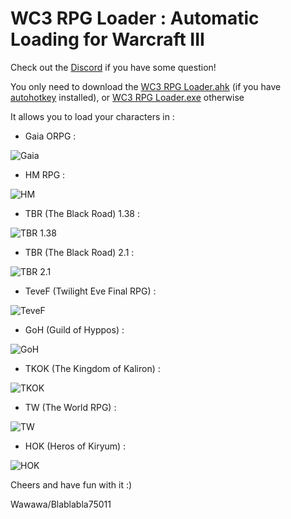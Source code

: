# WC3 RPG Loader : Automatic Loading for Warcraft III

Check out the [Discord](https://discord.gg/N9rjQ6r) if you have some question!

You only need to download the [WC3 RPG Loader.ahk](https://raw.githubusercontent.com/wawawawawawawa/WC3_Loader/master/WC3%20RPG%20Loader.ahk) (if you have [autohotkey](https://www.autohotkey.com/) installed), or [WC3 RPG Loader.exe](https://github.com/wawawawawawawa/WC3_Loader/raw/master/WC3%20RPG%20Loader.exe) otherwise

It allows you to load your characters in :

- Gaia ORPG :

![Gaia](https://i.imgur.com/t0T5LWU.png)
- HM RPG :

![HM](https://i.imgur.com/D7cV0Sc.png)
- TBR (The Black Road) 1.38 :

![TBR 1.38](https://i.imgur.com/rHVL3R5.png)
- TBR (The Black Road) 2.1 :

![TBR 2.1](https://i.imgur.com/QVKxw72.png)
- TeveF (Twilight Eve Final RPG) :

![TeveF](https://i.imgur.com/NZ6IXal.png)
- GoH (Guild of Hyppos) :

![GoH](https://i.imgur.com/DWvG3h5.png)
- TKOK (The Kingdom of Kaliron) :

![TKOK](https://i.imgur.com/9ooQ2SD.png)
- TW (The World RPG) :

![TW](https://i.imgur.com/WiHYSm6.png)
- HOK (Heros of Kiryum) :

![HOK](https://i.imgur.com/BvsFEd6.png)

Cheers and have fun with it :)

Wawawa/Blablabla75011
